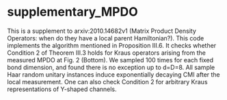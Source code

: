 # supplementary_MPDO
This is a supplement  to arxiv:2010.14682v1 (Matrix Product Density Operators: when do they have a local parent Hamiltonian?). This code implements the algorithm mentioned in Proposition III.6. It checks whether Condition 2 of Theorem III.3 holds for Kraus operators arising from the measured MPDO at Fig. 2 (Bottom). We sampled 100 times for each fixed bond dimension, and found there is no exception up to d=D=8. All sample Haar random unitary instances induce exponentially decaying CMI after the local measurement.  One can also check Condition 2 for arbitrary Kraus representations of Y-shaped channels. 
